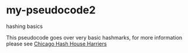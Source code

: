 # my-pseudocode2
hashing basics

This pseudocode goes over very basic hashmarks, for more information please see [Chicago Hash House Harriers](https://chicagohash.org/hashing-tools/hash-song-book/)